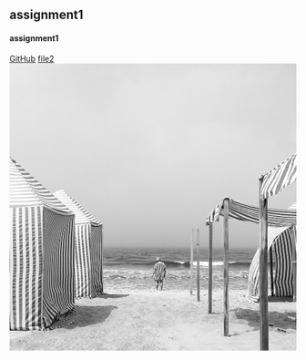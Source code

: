 ## assignment1
#### assignment1
[GitHub](http://github.com)
[file2](file2.md)
![picture](images/01-POTY-1st-Diogo-Lage.jpg)
